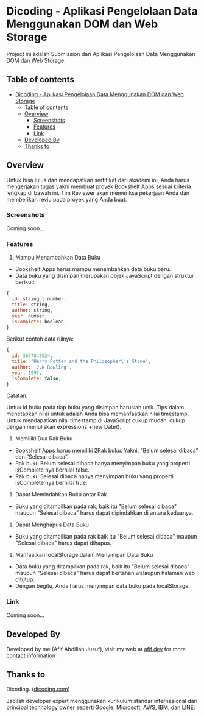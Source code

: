 # Dicoding - Aplikasi Pengelolaan Data Menggunakan DOM dan Web Storage

Project ini adalah Submission dari Aplikasi Pengelolaan Data Menggunakan DOM dan Web Storage.

## Table of contents

- [Dicoding - Aplikasi Pengelolaan Data Menggunakan DOM dan Web Storage](#dicoding---aplikasi-pengelolaan-data-menggunakan-dom-dan-web-storage)
  - [Table of contents](#table-of-contents)
  - [Overview](#overview)
    - [Screenshots](#screenshots)
    - [Features](#features)
    - [Link](#link)
  - [Developed By](#developed-by)
  - [Thanks to](#thanks-to)

## Overview

Untuk bisa lulus dan mendapatkan sertifikat dari akademi ini, Anda harus mengerjakan tugas yakni membuat proyek Bookshelf Apps sesuai kriteria lengkap di bawah ini. Tim Reviewer akan memeriksa pekerjaan Anda dan memberikan reviu pada proyek yang Anda buat.

### Screenshots

Coming soon...

### Features

1. Mampu Menambahkan Data Buku

- Bookshelf Apps harus mampu menambahkan data buku baru.
- Data buku yang disimpan merupakan objek JavaScript dengan struktur berikut:

```javascript
{
  id: string | number,
  title: string,
  author: string,
  year: number,
  isComplete: boolean,
}
```

Berikut contoh data riilnya:

```javascript
{
  id: 3657848524,
  title: 'Harry Potter and the Philosopher\'s Stone',
  author: 'J.K Rowling',
  year: 1997,
  isComplete: false,
}
```

Catatan:

Untuk id buku pada tiap buku yang disimpan haruslah unik. Tips dalam menetapkan nilai untuk adalah Anda bisa memanfaatkan nilai timestamp. Untuk mendapatkan nilai timestamp di JavaScript cukup mudah, cukup dengan menuliskan expressions +new Date().

1. Memiliki Dua Rak Buku

- Bookshelf Apps harus memiliki 2Rak buku. Yakni, “Belum selesai dibaca” dan “Selesai dibaca”.
- Rak buku Belum selesai dibaca hanya menyimpan buku yang properti isComplete nya bernilai false.
- Rak buku Selesai dibaca hanya menyimpan buku yang properti isComplete nya bernilai true.

1. Dapat Memindahkan Buku antar Rak

- Buku yang ditampilkan pada rak, baik itu "Belum selesai dibaca" maupun "Selesai dibaca" harus dapat dipindahkan di antara keduanya.

1. Dapat Menghapus Data Buku

- Buku yang ditampilkan pada rak baik itu "Belum selesai dibaca" maupun "Selesai dibaca" harus dapat dihapus.

1. Manfaatkan localStorage dalam Menyimpan Data Buku

- Data buku yang ditampilkan pada rak, baik itu "Belum selesai dibaca" maupun "Selesai dibaca" harus dapat bertahan walaupun halaman web ditutup.
- Dengan begitu, Anda harus menyimpan data buku pada localStorage.

### Link

Coming soon...

## Developed By

Developed by me (Afif Abdillah Jusuf), visit my web at [afif.dev](https://afif.dev) for more contact information

## Thanks to

Dicoding. ([dicoding.com](https://dicoding.com))

Jadilah developer expert menggunakan kurikulum standar internasional dari principal technology owner seperti Google, Microsoft, AWS, IBM, dan LINE.
